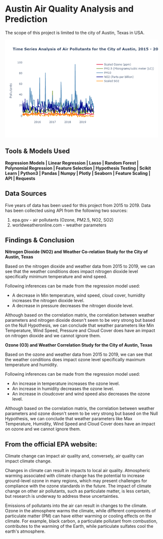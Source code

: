 #  Austin Air Quality Analysis and Prediction
The scope of this project is limited to the city of Austin, Texas in USA.

![Austin Air Pollutants](images/img1.png)

##  Tools & Models Used
**Regression Models | Linear Regression | Lasso | Random Forest | Polynomial Regression | Feature Selection | Hypothesis Testing | Scikit Learn | Python3 | Pandas | Numpy | Plotly | Seaborn | Feature Scaling | API | Requests** 


## Data Sources
Five years of data has been used for this project from 2015 to 2019. Data has been collected using API from the following two sources:
1. epa.gov - air pollutants (Ozone, PM2.5, NO2, SO2)
2. worldweatheronline.com - weather parameters


## Findings & Conclusion 

**Nitrogen Dioxide (NO2) and Weather Co-relation Study for the City of Austin, Texas**   

Based on the nitrogen dioxide and weather data from 2015 to 2019, we can see that the weather conditions does impact nitrogen dioxide level specifically minimum temperature and wind speed.

Following inferences can be made from the regression model used:

*   A decrease in Min temperature, wind speed, cloud cover, humidity increases the nitrogen dioxide level.
*   A decrease in pressure decreases the nitrogen dioxide level.

Although based on the correlation matrix, the correlation between weather parameters and nitrogen dioxide doesn't seem to be very strong but based on the Null Hypothesis, we can conclude that weather parameters like Min Temperature, Wind Speed, Pressure and Cloud Cover does have an impact on nitrogen dioxide and we cannot ignore them. 

**Ozone (O3) and Weather Correlation Study for the City of Austin, Texas**   

Based on the ozone and weather data from 2015 to 2019, we can see that the weather conditions does impact ozone level specifically maximum temperature and humidity.

Following inferences can be made from the regression model used:
*   An increase in temperature increases the ozone level.
*   An increase in humidity decreases the ozone level.
*   An increase in cloudcover and wind speed also decreases the ozone level.

Although based on the correlation matrix, the correlation between weather parameters and ozone doesn't seem to be very strong but based on the Null Hypothesis, we can conclude that weather parameters like Max Temperature, Humidity, Wind Speed and Cloud Cover does have an impact on ozone and we cannot ignore them.


## From the official EPA website:

Climate change can impact air quality and, conversely, air quality can impact climate change. 

Changes in climate can result in impacts to local air quality. Atmospheric warming associated with climate change has the potential to increase ground-level ozone in many regions, which may present challenges for compliance with the ozone standards in the future. The impact of climate change on other air pollutants, such as particulate matter, is less certain, but research is underway to address these uncertainties.

Emissions of pollutants into the air can result in changes to the climate. Ozone in the atmosphere warms the climate, while different components of particulate matter (PM) can have either warming or cooling effects on the climate. For example, black carbon, a particulate pollutant from combustion, contributes to the warming of the Earth, while particulate sulfates cool the earth's atmosphere.